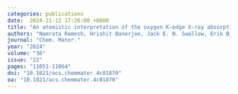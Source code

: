 ```yaml
---
categories: publications
date:  2024-11-12 17:26:00 +0000
title: "An atomistic interpretation of the oxygen K-edge X-ray absorption spectra of layered Li-ion battery cathode materials"
authors: "Namrata Ramesh, Hrishit Banerjee, Jack E. N. Swallow, Erik Björklund, Ava Dean, Pravin Didwal, Michael Fraser, Conor M. E. Phelan, Lijin An, Jasper Singh, Jarrod Lewis, Weixin Song, Robert A. House, Andrew J. Morris, Robert S. Weatherup, Rebecca J. Nicholls "
journal: "Chem. Mater."
year: "2024"
volume: "36"
issue: "22"
pages: "11051-11064"
doi: "10.1021/acs.chemmater.4c01870"
oa: "10.1021/acs.chemmater.4c01870"
---
```

